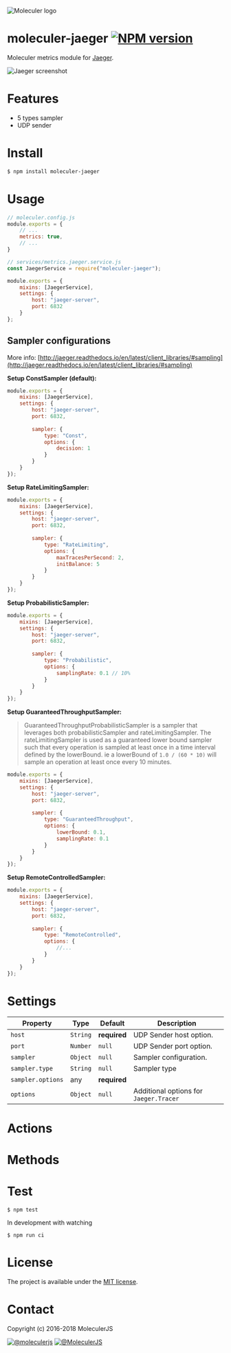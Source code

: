![Moleculer logo](http://moleculer.services/images/banner.png)

# moleculer-jaeger [![NPM version](https://img.shields.io/npm/v/moleculer-jaeger.svg)](https://www.npmjs.com/package/moleculer-jaeger)

Moleculer metrics module for [Jaeger](https://github.com/jaegertracing/jaeger).

![Jaeger screenshot](https://user-images.githubusercontent.com/306521/37258289-cc5e1e00-2575-11e8-93df-b81a6a444188.png)

# Features
- 5 types sampler
- UDP sender

# Install

```bash
$ npm install moleculer-jaeger
```

# Usage

```js
// moleculer.config.js
module.exports = {
    // ...
    metrics: true,
    // ...
}

// services/metrics.jaeger.service.js
const JaegerService = require("moleculer-jaeger");

module.exports = {
    mixins: [JaegerService],
    settings: {
        host: "jaeger-server",
        port: 6832
    }
};
```

## Sampler configurations
More info: [http://jaeger.readthedocs.io/en/latest/client_libraries/#sampling](http://jaeger.readthedocs.io/en/latest/client_libraries/#sampling)

**Setup ConstSampler (default):**
```js
module.exports = {
    mixins: [JaegerService],
    settings: {
        host: "jaeger-server",
        port: 6832,
        
        sampler: {
            type: "Const",
            options: {
                decision: 1
            }
        }
    }
});
```

**Setup RateLimitingSampler:**
```js
module.exports = {
    mixins: [JaegerService],
    settings: {
        host: "jaeger-server",
        port: 6832,
        
        sampler: {
            type: "RateLimiting",
            options: {
                maxTracesPerSecond: 2,
                initBalance: 5
            }
        }
    }
});
```

**Setup ProbabilisticSampler:**
```js
module.exports = {
    mixins: [JaegerService],
    settings: {
        host: "jaeger-server",
        port: 6832,
        
        sampler: {
            type: "Probabilistic",
            options: {
                samplingRate: 0.1 // 10%
            }
        }
    }
});
```

**Setup GuaranteedThroughputSampler:**
>GuaranteedThroughputProbabilisticSampler is a sampler that leverages both probabilisticSampler and rateLimitingSampler. The rateLimitingSampler is used as a guaranteed lower bound sampler such that every operation is sampled at least once in a time interval defined by the lowerBound. ie a lowerBound of `1.0 / (60 * 10)` will sample an operation at least once every 10 minutes.

```js
module.exports = {
    mixins: [JaegerService],
    settings: {
        host: "jaeger-server",
        port: 6832,
        
        sampler: {
            type: "GuaranteedThroughput",
            options: {
                lowerBound: 0.1,
                samplingRate: 0.1
            }
        }
    }
});
```

**Setup RemoteControlledSampler:**
```js
module.exports = {
    mixins: [JaegerService],
    settings: {
        host: "jaeger-server",
        port: 6832,
        
        sampler: {
            type: "RemoteControlled",
            options: {
                //...
            }
        }
    }
});
```

<!-- AUTO-CONTENT-START:USAGE -->
<!-- AUTO-CONTENT-END:USAGE -->

<!-- AUTO-CONTENT-TEMPLATE:USAGE
{{#hasExamples}}
{{#each examples}}
{{{this}}}
{{/each}}
{{/hasExamples}}
-->



# Settings

<!-- AUTO-CONTENT-START:SETTINGS -->
| Property | Type | Default | Description |
| -------- | ---- | ------- | ----------- |
| `host` | `String` | **required** | UDP Sender host option. |
| `port` | `Number` | `null` | UDP Sender port option. |
| `sampler` | `Object` | `null` | Sampler configuration. |
| `sampler.type` | `String` | `null` | Sampler type |
| `sampler.options` | any | **required** |  |
| `options` | `Object` | `null` | Additional options for `Jaeger.Tracer` |

<!-- AUTO-CONTENT-END:SETTINGS -->

<!-- AUTO-CONTENT-TEMPLATE:SETTINGS
| Property | Type | Default | Description |
| -------- | ---- | ------- | ----------- |
{{#each this}}
| `{{name}}` | {{type}} | {{defaultValue}} | {{description}} |
{{/each}}
{{^this}}
*No settings.*
{{/this}}

-->

# Actions
<!-- AUTO-CONTENT-START:ACTIONS -->
<!-- AUTO-CONTENT-END:ACTIONS -->

<!-- AUTO-CONTENT-TEMPLATE:ACTIONS
{{#each this}}
## `{{name}}` {{#each badges}}{{this}} {{/each}}
{{#since}}
_<sup>Since: {{this}}</sup>_
{{/since}}

{{description}}

### Parameters
| Property | Type | Default | Description |
| -------- | ---- | ------- | ----------- |
{{#each params}}
| `{{name}}` | {{type}} | {{defaultValue}} | {{description}} |
{{/each}}
{{^params}}
*No input parameters.*
{{/params}}

{{#returns}}
### Results
**Type:** {{type}}

{{description}}
{{/returns}}

{{#hasExamples}}
### Examples
{{#each examples}}
{{this}}
{{/each}}
{{/hasExamples}}

{{/each}}
-->

# Methods

<!-- AUTO-CONTENT-START:METHODS -->
<!-- AUTO-CONTENT-END:METHODS -->

<!-- AUTO-CONTENT-TEMPLATE:METHODS
{{#each this}}
## `{{name}}` {{#each badges}}{{this}} {{/each}}
{{#since}}
_<sup>Since: {{this}}</sup>_
{{/since}}

{{description}}

### Parameters
| Property | Type | Default | Description |
| -------- | ---- | ------- | ----------- |
{{#each params}}
| `{{name}}` | {{type}} | {{defaultValue}} | {{description}} |
{{/each}}
{{^params}}
*No input parameters.*
{{/params}}

{{#returns}}
### Results
**Type:** {{type}}

{{description}}
{{/returns}}

{{#hasExamples}}
### Examples
{{#each examples}}
{{this}}
{{/each}}
{{/hasExamples}}

{{/each}}
-->

# Test
```
$ npm test
```

In development with watching

```
$ npm run ci
```

# License
The project is available under the [MIT license](https://tldrlegal.com/license/mit-license).

# Contact
Copyright (c) 2016-2018 MoleculerJS

[![@moleculerjs](https://img.shields.io/badge/github-moleculerjs-green.svg)](https://github.com/moleculerjs) [![@MoleculerJS](https://img.shields.io/badge/twitter-MoleculerJS-blue.svg)](https://twitter.com/MoleculerJS)
